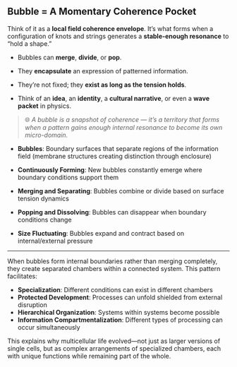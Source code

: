 
## **Bubble** = A Momentary Coherence Pocket

Think of it as a **local field coherence envelope**. It’s what forms when a configuration of knots and strings generates a **stable-enough resonance** to “hold a shape.”

- Bubbles can **merge**, **divide**, or **pop**.
    
- They **encapsulate** an expression of patterned information.
    
- They’re not fixed; they **exist as long as the tension holds**.
    
- Think of an **idea**, an **identity**, a **cultural narrative**, or even a **wave packet** in physics.
    

> 🌐 _A bubble is a snapshot of coherence — it’s a territory that forms when a pattern gains enough internal resonance to become its own micro-domain._



- **Bubbles**: Boundary surfaces that separate regions of the information field (membrane structures creating distinction through enclosure)

- **Continuously Forming**: New bubbles constantly emerge where boundary conditions support them
- **Merging and Separating**: Bubbles combine or divide based on surface tension dynamics
- **Popping and Dissolving**: Bubbles can disappear when boundary conditions change
- **Size Fluctuating**: Bubbles expand and contract based on internal/external pressure

---


When bubbles form internal boundaries rather than merging completely, they create separated chambers within a connected system. This pattern facilitates:

- **Specialization**: Different conditions can exist in different chambers
- **Protected Development**: Processes can unfold shielded from external disruption
- **Hierarchical Organization**: Systems within systems become possible
- **Information Compartmentalization**: Different types of processing can occur simultaneously

This explains why multicellular life evolved—not just as larger versions of single cells, but as complex arrangements of specialized chambers, each with unique functions while remaining part of the whole.